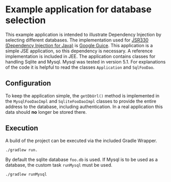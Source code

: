 # Example application for database selection

This example application is intended to illustrate Dependency Injection by selecting different databases. The implementation used for [JSR330 (Dependency Injection for Java)](https://jcp.org/en/jsr/detail?id=330) is [Google Guice](https://github.com/google/guice). This application is a simple JSE application, so this dependency is necessary. A reference implementation is included in JEE. The application contains classes for handling Sqlite and Mysql. Mysql was tested in version 5.1. For explanations of the code it is helpful to read the classes `Application` and `SqlFooDao`.

## Configuration

To keep the application simple, the `getDbUrl()` method is implemented in the `MysqlFooDaoImpl` and `SqliteFooDaoImpl` classes to provide the entire address to the database, including authentication. In a real application this data should **no** longer be stored there.

## Execution

A build of the project can be executed via the included Gradle Wrapper.

```shell
./gradlew run.
```

By default the sqlite database `foo.db` is used. If Mysql is to be used as a database, the custom task `runMysql` must be used.

```shell
./gradlew runMysql
```